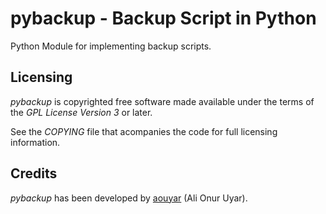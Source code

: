 pybackup - Backup Script in Python
==================================

Python Module for implementing backup scripts.


Licensing
---------

_pybackup_ is copyrighted free software made available under the terms of the 
_GPL License Version 3_ or later.

See the _COPYING_ file that acompanies the code for full licensing information.


Credits
-------

_pybackup_ has been developed 
by [aouyar](https://github.com/aouyar) (Ali Onur Uyar).
